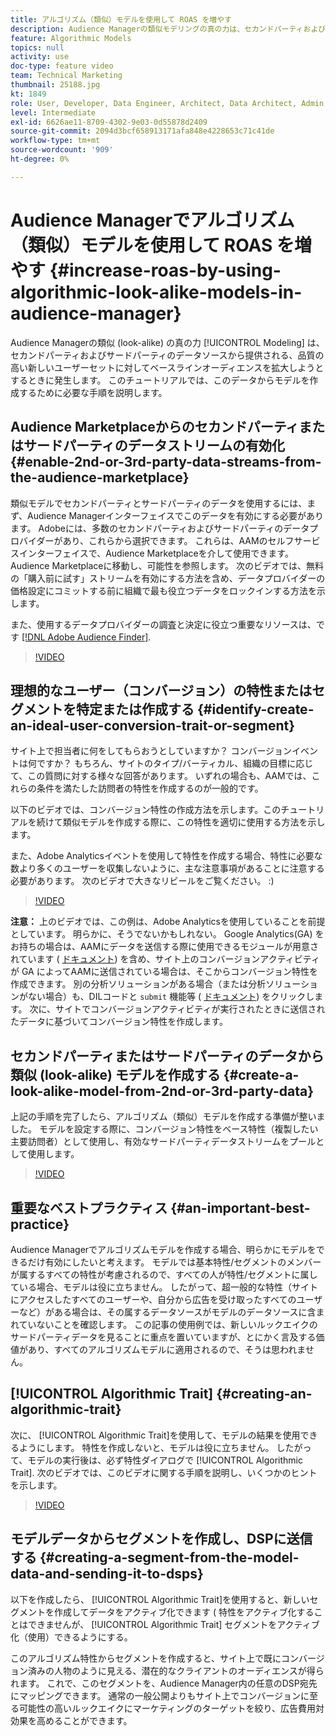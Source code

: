 ```yaml
---
title: アルゴリズム（類似）モデルを使用して ROAS を増やす
description: Audience Managerの類似モデリングの真の力は、セカンドパーティおよびサードパーティのデータソースから得られる、高品質で新しいユーザーセットに対してベースラインオーディエンスを拡大しようとするときです。 このチュートリアルでは、このデータからモデルを作成する手順を説明します。
feature: Algorithmic Models
topics: null
activity: use
doc-type: feature video
team: Technical Marketing
thumbnail: 25188.jpg
kt: 1849
role: User, Developer, Data Engineer, Architect, Data Architect, Admin, Leader
level: Intermediate
exl-id: 6626ae11-8709-4302-9e03-0d55878d2409
source-git-commit: 2094d3bcf658913171afa848e4228653c71c41de
workflow-type: tm+mt
source-wordcount: '909'
ht-degree: 0%

---
```


# Audience Managerでアルゴリズム（類似）モデルを使用して ROAS を増やす {#increase-roas-by-using-algorithmic-look-alike-models-in-audience-manager}

Audience Managerの類似 (look-alike) の真の力 [!UICONTROL Modeling] は、セカンドパーティおよびサードパーティのデータソースから提供される、品質の高い新しいユーザーセットに対してベースラインオーディエンスを拡大しようとするときに発生します。 このチュートリアルでは、このデータからモデルを作成するために必要な手順を説明します。

## Audience Marketplaceからのセカンドパーティまたはサードパーティのデータストリームの有効化 {#enable-2nd-or-3rd-party-data-streams-from-the-audience-marketplace}

類似モデルでセカンドパーティとサードパーティのデータを使用するには、まず、Audience Managerインターフェイスでこのデータを有効にする必要があります。 Adobeには、多数のセカンドパーティおよびサードパーティのデータプロバイダーがあり、これらから選択できます。 これらは、AAMのセルフサービスインターフェイスで、Audience Marketplaceを介して使用できます。 Audience Marketplaceに移動し、可能性を参照します。 次のビデオでは、無料の「購入前に試す」ストリームを有効にする方法を含め、データプロバイダーの価格設定にコミットする前に組織で最も役立つデータをロックインする方法を示します。

また、使用するデータプロバイダーの調査と決定に役立つ重要なリソースは、です [[!DNL Adobe Audience Finder]](https://www.adobe-audience-finder.com/).

>[!VIDEO](https://video.tv.adobe.com/v/25188/?quality=12)

## 理想的なユーザー（コンバージョン）の特性またはセグメントを特定または作成する {#identify-create-an-ideal-user-conversion-trait-or-segment}

サイト上で担当者に何をしてもらおうとしていますか？ コンバージョンイベントは何ですか？ もちろん、サイトのタイプ/バーティカル、組織の目標に応じて、この質問に対する様々な回答があります。 いずれの場合も、AAMでは、これらの条件を満たした訪問者の特性を作成するのが一般的です。

以下のビデオでは、コンバージョン特性の作成方法を示します。このチュートリアルを続けて類似モデルを作成する際に、この特性を適切に使用する方法を示します。

また、Adobe Analyticsイベントを使用して特性を作成する場合、特性に必要な数より多くのユーザーを収集しないように、主な注意事項があることに注意する必要があります。 次のビデオで大きなリビールをご覧ください。 :)

>[!VIDEO](https://video.tv.adobe.com/v/23431/?quality=12)

**注意：** 上のビデオでは、この例は、Adobe Analyticsを使用していることを前提としています。 明らかに、そうでないかもしれない。 Google Analytics(GA) をお持ちの場合は、AAMにデータを送信する際に使用できるモジュールが用意されています ( [ドキュメント](https://experienceleague.adobe.com/docs/audience-manager/user-guide/dil-api/dil-modules.html)) を含め、サイト上のコンバージョンアクティビティが GA によってAAMに送信されている場合は、そこからコンバージョン特性を作成できます。 別の分析ソリューションがある場合（または分析ソリューションがない場合）も、DILコードと `submit` 機能等 ( [ドキュメント](https://experienceleague.adobe.com/docs/audience-manager/user-guide/dil-api/dil-overview.html)) をクリックします。 次に、サイトでコンバージョンアクティビティが実行されたときに送信されたデータに基づいてコンバージョン特性を作成します。

## セカンドパーティまたはサードパーティのデータから類似 (look-alike) モデルを作成する {#create-a-look-alike-model-from-2nd-or-3rd-party-data}

上記の手順を完了したら、アルゴリズム（類似）モデルを作成する準備が整いました。 モデルを設定する際に、コンバージョン特性をベース特性（複製したい主要訪問者）として使用し、有効なサードパーティデータストリームをプールとして使用します。

>[!VIDEO](https://video.tv.adobe.com/v/25190/?quality-12)

## 重要なベストプラクティス {#an-important-best-practice}

Audience Managerでアルゴリズムモデルを作成する場合、明らかにモデルをできるだけ有効にしたいと考えます。 モデルでは基本特性/セグメントのメンバーが属するすべての特性が考慮されるので、すべての人が特性/セグメントに属している場合、モデルは役に立ちません。 したがって、超一般的な特性（サイトにアクセスしたすべてのユーザーや、自分から広告を受け取ったすべてのユーザーなど）がある場合は、その属するデータソースがモデルのデータソースに含まれていないことを確認します。 この記事の使用例では、新しいルックエイクのサードパーティデータを見ることに重点を置いていますが、とにかく言及する価値があり、すべてのアルゴリズムモデルに適用されるので、そうは思われません。

## [!UICONTROL Algorithmic Trait] {#creating-an-algorithmic-trait}

次に、  [!UICONTROL Algorithmic Trait]を使用して、モデルの結果を使用できるようにします。 特性を作成しないと、モデルは役に立ちません。 したがって、モデルの実行後は、必ず特性ダイアログで [!UICONTROL Algorithmic Trait]. 次のビデオでは、このビデオに関する手順を説明し、いくつかのヒントを示します。

>[!VIDEO](https://video.tv.adobe.com/v/25191/?quality=12)

## モデルデータからセグメントを作成し、DSPに送信する {#creating-a-segment-from-the-model-data-and-sending-it-to-dsps}

以下を作成したら、 [!UICONTROL Algorithmic Trait]を使用すると、新しいセグメントを作成してデータをアクティブ化できます ( 特性をアクティブ化することはできませんが、 [!UICONTROL Algorithmic Trait] セグメントをアクティブ化（使用）できるようにする。

このアルゴリズム特性からセグメントを作成すると、サイト上で既にコンバージョン済みの人物のように見える、潜在的なクライアントのオーディエンスが得られます。 これで、このセグメントを、Audience Manager内の任意のDSP宛先にマッピングできます。 通常の一般公開よりもサイト上でコンバージョンに至る可能性の高いルックエイクにマーケティングのターゲットを絞り、広告費用対効果を高めることができます。
